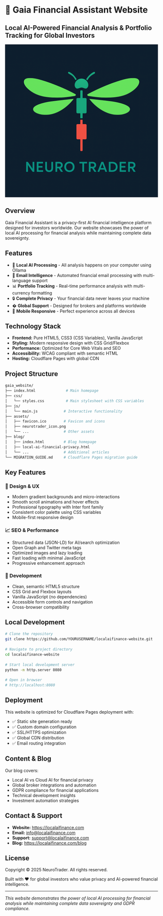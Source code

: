 # 🚀 Gaia Financial Assistant Website

## Local AI-Powered Financial Analysis & Portfolio Tracking for Global Investors

![Gaia Financial Assistant](./assets/neurotrader_icon.png)

## Overview

Gaia Financial Assistant is a privacy-first AI financial intelligence platform designed for investors worldwide. Our website showcases the power of local AI processing for financial analysis while maintaining complete data sovereignty.

## Features

- 🤖 **Local AI Processing** - All analysis happens on your computer using Ollama
- 📧 **Email Intelligence** - Automated financial email processing with multi-language support
- 📊 **Portfolio Tracking** - Real-time performance analysis with multi-currency formatting
- 🔒 **Complete Privacy** - Your financial data never leaves your machine
- � **Global Support** - Designed for brokers and platforms worldwide
- 📱 **Mobile Responsive** - Perfect experience across all devices

## Technology Stack

- **Frontend:** Pure HTML5, CSS3 (CSS Variables), Vanilla JavaScript
- **Styling:** Modern responsive design with CSS Grid/Flexbox
- **Performance:** Optimized for Core Web Vitals and SEO
- **Accessibility:** WCAG compliant with semantic HTML
- **Hosting:** Cloudflare Pages with global CDN

## Project Structure

```bash
gaia_website/
├── index.html              # Main homepage
├── css/
│   └── styles.css          # Main stylesheet with CSS variables
├── js/
│   └── main.js            # Interactive functionality
├── assets/
│   ├── favicon.ico        # Favicon and icons
│   ├── neurotrader_icon.png
│   └── ...                # Other assets
├── blog/
│   ├── index.html         # Blog homepage
│   ├── local-ai-financial-privacy.html
│   └── ...                # Additional articles
└── MIGRATION_GUIDE.md     # Cloudflare Pages migration guide
```

## Key Features

### 🎨 Design & UX

- Modern gradient backgrounds and micro-interactions
- Smooth scroll animations and hover effects  
- Professional typography with Inter font family
- Consistent color palette using CSS variables
- Mobile-first responsive design

### 📈 SEO & Performance

- Structured data (JSON-LD) for AI/search optimization
- Open Graph and Twitter meta tags
- Optimized images and lazy loading
- Fast loading with minimal JavaScript
- Progressive enhancement approach

### 🔧 Development

- Clean, semantic HTML5 structure
- CSS Grid and Flexbox layouts
- Vanilla JavaScript (no dependencies)
- Accessible form controls and navigation
- Cross-browser compatibility

## Local Development

```bash
# Clone the repository
git clone https://github.com/YOURUSERNAME/localaifinance-website.git

# Navigate to project directory
cd localaifinance-website

# Start local development server
python -m http.server 8080

# Open in browser
# http://localhost:8080
```

## Deployment

This website is optimized for Cloudflare Pages deployment with:

- ✅ Static site generation ready
- ✅ Custom domain configuration
- ✅ SSL/HTTPS optimization  
- ✅ Global CDN distribution
- ✅ Email routing integration

## Content & Blog

Our blog covers:

- Local AI vs Cloud AI for financial privacy
- Global broker integrations and automation
- GDPR compliance for financial applications
- Technical development insights
- Investment automation strategies

## Contact & Support

- **Website:** <https://localaifinance.com>
- **Email:** <info@localaifinance.com>
- **Support:** <support@localaifinance.com>
- **Blog:** <https://localaifinance.com/blog>

## License

Copyright © 2025 NeuroTrader. All rights reserved.

Built with ❤️ for global investors who value privacy and AI-powered financial intelligence.

---

*This website demonstrates the power of local AI processing for financial analysis while maintaining complete data sovereignty and GDPR compliance.*
